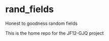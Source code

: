 rand_fields
===========

Honest to goodness random fields

This is the home repo for the JF12-GJQ project
